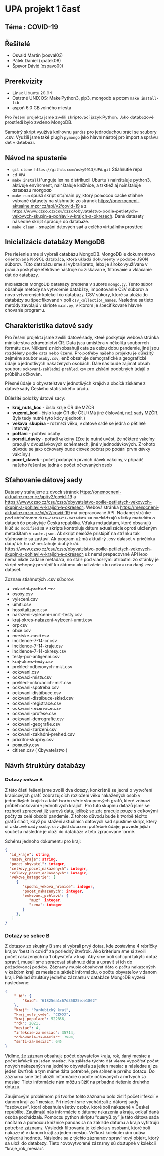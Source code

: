 # UPA projekt 1 časť

## Téma : COVID-19

## Řešitelé

-   Osvald Martin (xosval03)
-   Pátek Daniel (xpatek08)
-   Špavor Dávid (xspavo00)

## Prerekvizity

-   Linux Ubuntu 20.04 
-   Ostatné UNIX OS: Make,Python3, pip3, mongodb a potom `make install-lib`
-   aspoň 6.0 GB volného miesta

Pro řešení projektu jsme zvolili skriptovací jazyk Python. Jako databázové prostředí bylo zvoleno MongoDB.

Samotný skript využívá knihovnu `pandas` pro jednoduchou práci se soubory .csv. Využili jsme také plugin `pymongo` jako hlavní nástroj pro import a správu dat v databázi.

## Návod na spustenie
-   `git clone https://github.com/osky9913/UPA.git` Stiahnutie repa
-   `cd UPA` 
-   `make install`(Funguje len na distribucii Ubuntu ) nainštaluje python3, aktivuje enviroment, nainštaluje knižnice, a taktiež aj nainštaluje databázu mongodb
-   `make run` spustí skript src/main.py, ktorý pomocou cache stiahne vybrané datasety na stiahnutie zo stránok https://onemocneni-aktualne.mzcr.cz/api/v2/covid-19 a z https://www.czso.cz/csu/czso/obyvatelstvo-podle-petiletych-vekovych-skupin-a-pohlavi-v-krajich-a-okresech. Dané datasety následne skript spracuje do databáze.
-   `make clean` - smazání datových sad a celého virtuálního prostředí

## Inicializácia databázy MongoDB

Pre riešenie sme si vybrali databázu MongoDB. MongoDB je dokumentovo orientovaná NoSQL databáza, ktorá ukladá dokumenty v podobe JSON súborov. Túto databázu sme si vybrali preto, lebo je široko využívaná v praxi a poskytuje efektívne nástroje na získavanie, filtrovanie a vkladanie dát do databázy.

Inicializácia MongoDB databázy prebieha v súbore `mongo.py`. Tento súbor obsahuje metódy na vytvorenie databázy, importovanie CSV súborov a novo vytvorených kolekcií do databázy. CSV súbory, ktoré sa uložia do databázy su špecifikované v poli `csv_collection_names`. Následne sa tieto metódy zavolajú v skripte `main.py`, v ktorom je špecifikované hlavné chovanie programu.

## Charakteristika datové sady

Pro řešení projektu jsme zvolili datové sady, které poskytuje webová stránka ministerstva zdravotnictví ČR. Data jsou umístěna v několika souborech formátu csv. Některé z nich obsahují data za celou dobu pandemie, jiné jsou rozděleny podle data nebo území.
Pro potřeby našeho projektu je důležitý zejména soubor `osoby.csv`, jenž obsahuje demografické a geografické údaje o jednotlivých nakažených osobách. Dále nás bude zajímat obsah souboru `ockovani-zakladni-prehled.csv` pro získání podobných údajů o průběhu očkování.

Přesné údaje o obyvatelstvu v jednotlivých krajích a obcích získáme z datové sady Českého statistického úřadu.

Důležité položky datové sady:

-   **kraj_nuts_kod** - číslo kraje ČR dle MZČR
-   **vuzemi_kod** - číslo kraje ČR dle ČSU (Má jiné číslování, než sady MZČR. Bylo tedy nutné tyto kódy sjednotit.)
-   **vekova_skupina** - rozmezí věku, v datové sadě se jedná o pětileté intervaly
-   **pohlavi** - pohlaví osoby
-   **poradi_davky** - pořadí vakcíny (Zde je nutné uvést, že některé vakcíny pracují v dvoudávkových schématech, jiné v jednodávkových. Z tohoto důvodu se jako očkovaný bude člověk počítat po podání první dávky vakcíny.)
-   **pocet_davek** - počet podaných prvních dávek vakcíny, v případě našeho řešení se jedná o počet očkovaných osob

## Sťahovanie dátovej sady

Datasety stahujeme z dvoch stránok https://onemocneni-aktualne.mzcr.cz/api/v2/covid-19 a https://www.czso.cz/csu/czso/obyvatelstvo-podle-petiletych-vekovych-skupin-a-pohlavi-v-krajich-a-okresech. Webová stránka https://menocneni-aktualne.mzcr.cz/pi/v2/covid-19 má prepracované API.
Na danej stránke pod atribútomm `data-datasets-metadata` sa nachádzajú všetky metadáta o dátach čo poskytuje Česká republika. Vďaka metadátam, ktoré obsahujú klúč `dc:modified` sa v skripte kontroluje dátum aktualizácie oproti uloženým metadátam v `cache.json`. Ak skript nemôže pristúpiť na stránku tak sťahovanie sa zastaví. Ak program už má aktuálný .csv dataset v priečinku data/ tak ho už nesťahuje druhý krát. https://www.czso.cz/csu/czso/obyvatelstvo-podle-petiletych-vekovych-skupin-a-pohlavi-v-krajich-a-okresech už nemá prepacované API lebo nemá nikde zadané metadata, no stále pod viacerými atributmi zo stránky je skript schopný pristúpiť ku dátumu aktualizácie a ku odkazu na daný .csv dataset.

Zoznam stiahnutých .csv súborov:

-   zakladni-prehled.csv
-   osoby.csv
-   vyleceni.csv
-   umrti.csv
-   hospitalizace.csv
-   nakazeni-vyleceni-umrti-testy.csv
-   kraj-okres-nakazeni-vyleceni-umrti.csv
-   orp.csv
-   obce.csv
-   mestske-casti.csv
-   incidence-7-14-cr.csv
-   incidence-7-14-kraje.csv
-   incidence-7-14-okresy.csv
-   testy-pcr-antigenni.csv
-   kraj-okres-testy.csv
-   prehled-odberovych-mist.csv
-   ockovani.csv
-   ockovaci-mista.csv
-   prehled-ockovacich-mist.csv
-   ockovani-spotreba.csv
-   ockovani-distribuce.csv
-   ockovani-distribuce-sklad.csv
-   ockovani-registrace.csv
-   ockovani-rezervace.csv
-   ockovani-profese.csv
-   ockovani-demografie.csv
-   ockovani-geografie.csv
-   ockovaci-zarizeni.csv
-   ockovani-zakladni-prehled.csv
-   prioritni-skupiny.csv
-   pomucky.csv
-   citizen.csv ( Obyvateľstvo )

## Návrh štruktúry databázy

### Dotazy sekce A

Z této části řešení jsme zvolili dva dotazy, konkrétně se jedná o vytvoření krabicových grafů zobrazujících rozložení věku nakažených osob v jednotlivých krajích a také tvorbu série sloupcových grafů, které zobrazí průběh očkování v jednotlivých krajích.
Pro tuto skupinu dotazů jsme se rozhodli zpracovat již surová data, jelikož se zde pracuje pouze s celkovými počty za celé období pandemie. Z tohoto důvodu bude k tvorbě těchto grafů stačit, když po stažení aktuálních datových sad spustíme skript, který si z datové sady `osoby.csv` zjistí dotazem potřebné údaje, provede jejich součet a následně je uloží do databáze v této zpracované formě.

Schéma jednoho dokumentu pro kraj:

```json
{
  "id_kraje": string,
  "nazev_kraje": string,
  "pocet_obyvatel": integer,
  "celkovy_pocet_nakazenych": integer,
  "celkovy_pocet_ockovanych": integer,
  "vekove_kategorie": [
     {
        "spodni_vekova_hranice": integer,
        "pocet_nakazenych": integer,
        "ockovani_pohlavi": {
           "muz": integer,
           "zena": integer
        }
     },
   ]
}

```

### Dotazy se sekce B

Z dotazov zo skupiny B sme si vybrali prvý dotaz, kde zostavíme 4 rebríčky krajov “best in covid” za posledný štvrťrok. Ako kritérium sme si zvolili počet nakazených na 1 obyvateľa v kraji. Aby sme boli schopní takýto dotaz spraviť, museli sme spracovať stiahnuté dáta a upraviť si ich do požadovanej podoby. Záznamy musia obsahovať dáta o počtu nakazených v každom kraji za mesiac a taktiež informáciu, o počtu obyvateľov v danom kraji. Príklad štruktúry jedného záznamu v databáze MongoDB vyzerá nasledovne:

```json
{
    "_id": {
        "$oid": "61825ea1c67d35825ebe1862"
    },
    "kraj": "Pardubický kraj",
    "kraj_nuts_code": "CZ053",
    "kraj_populace": 522856,
    "rok": 2021,
    "mesiac": 4,
    "infekcie-za-mesiac": 35714,
    "ockovanie-za-mesiac": 7984,
    "smrti-za-mesiac": 645
}
```

Vidíme, že záznam obsahuje počet obyvateľov kraja, rok, daný mesiac a počet infekcií za jeden mesiac. Na základe týchto dát vieme vypočítať počet nových nakazených na jedného obyvateľa za jeden mesiac a následne aj za jeden štvrťrok a tým máme dáta potrebné, pre splnenie prvého dotazu. Do záznamu sme tiež uložili informácie o počte očkovaných a mŕtvych za mesiac. Tieto informácie nám môžu slúžiť na prípadné riešenie druhého dotazu.

Zaujímavým problémom pri tvorbe tohto záznamu bolo zistiť počet infekcií v danom kraji za 1 mesiac. Pri riešení sme vychádzali z dátovej sady “osoby.csv”, ktorá obsahuje všetky osoby, ktoré boli nakazené v Českej republike. Zaujímajú nás informácie o dátume nakazenia a kraja, odkiaľ daná osoba pochádzala. Pomocou python skriptu “queryB.py” je táto dátova sada načítaná a pomocou knižnice pandas sa na základe dátumu a kraja vyfiltrujú potrebné záznamy. Výsledok filtrovania je kolekcia s osobami, ktoré boli nakazené v danom kraji za jeden mesiac. Veľkosť kolekcie nám udáva výslednú hodnotu. Následne sa z týchto záznamov spraví nový objekt, ktorý sa uloží do databázy. Tieto novovytvorené záznamy sú dostupné v kolekcii “kraje_rok_mesiac”.
